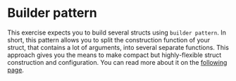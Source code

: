 # Builder pattern

This exercise expects you to build several structs using `builder pattern`.
In short, this pattern allows you to split the construction function of your struct, that contains a lot of arguments, into 
several separate functions. This approach gives you the means to make compact but highly-flexible struct construction and
configuration.
You can read more about it on the [following page](https://doc.rust-lang.org/1.0.0/style/ownership/builders.html).
